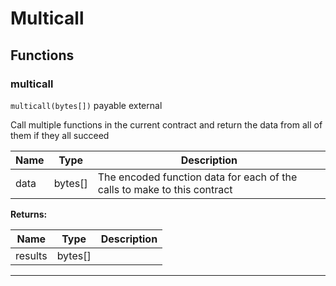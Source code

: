 

# Multicall




## Functions
### multicall


`multicall(bytes[])` payable external

Call multiple functions in the current contract and return the data from all of them if they all succeed



| Name | Type | Description |
| ---- | ---- | ----------- |
| data | bytes[] | The encoded function data for each of the calls to make to this contract |

**Returns:**

| Name | Type | Description |
| ---- | ---- | ----------- |
| results | bytes[] |  |



---


